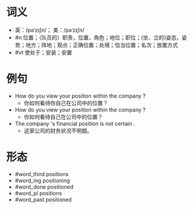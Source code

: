 # 词义
- 英：/pəˈzɪʃn/； 美：/pəˈzɪʃn/
- #n 位置；（队员的）职责，位置，角色；地位；职位；(坐、立的)姿态，姿势；地方；阵地；观点；正确位置；处境；恰当位置；名次；放置方式
- #vt 使处于；安装；安置
# 例句
- How do you view your position within the company ?
	- 你如何看待你自己在公司中的位置？
- How do you view your position within the company ?
	- 你如何看待自己在公司中的位置？
- The company 's financial position is not certain .
	- 这家公司的财务状况不明朗。
# 形态
- #word_third positions
- #word_ing positioning
- #word_done positioned
- #word_pl positions
- #word_past positioned
